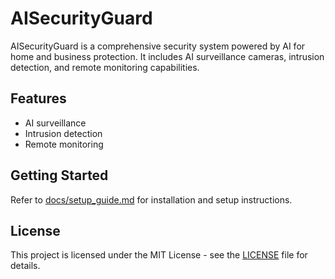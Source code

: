 # AISecurityGuard

AISecurityGuard is a comprehensive security system powered by AI for home and business protection. It includes AI surveillance cameras, intrusion detection, and remote monitoring capabilities.

## Features
- AI surveillance
- Intrusion detection
- Remote monitoring

## Getting Started
Refer to [docs/setup_guide.md](docs/setup_guide.md) for installation and setup instructions.

## License
This project is licensed under the MIT License - see the [LICENSE](LICENSE) file for details.
